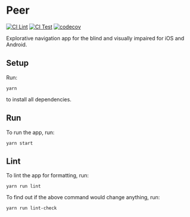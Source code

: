 # Peer

[![CI Lint](https://github.com/Peer-Stevens/peer/actions/workflows/lint.yml/badge.svg)](https://github.com/Peer-Stevens/peer/actions/workflows/lint.yml)
[![CI Test](https://github.com/Peer-Stevens/peer/actions/workflows/test.yml/badge.svg)](https://github.com/Peer-Stevens/peer/actions/workflows/test.yml)
[![codecov](https://codecov.io/gh/Peer-Stevens/peer/branch/main/graph/badge.svg?token=GQU7RZ6VBU)](https://codecov.io/gh/Peer-Stevens/peer)

Explorative navigation app for the blind and visually impaired for iOS and Android.

## Setup

Run:

```
yarn
```

to install all dependencies.

## Run

To run the app, run:

```
yarn start
```

## Lint

To lint the app for formatting, run:

```
yarn run lint
```

To find out if the above command would change anything, run:

```
yarn run lint-check
```
